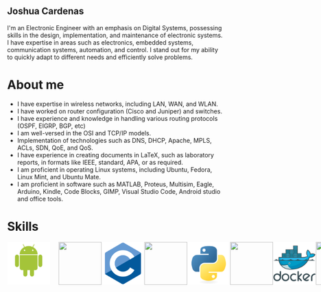 ## Joshua Cardenas

I'm an Electronic Engineer with an emphasis on Digital Systems, possessing skills in the design, implementation, and maintenance of electronic systems. I have expertise in areas such as electronics, embedded systems, communication systems, automation, and control. I stand out for my ability to quickly adapt to different needs and efficiently solve problems.

# About me

- I have expertise in wireless networks, including LAN, WAN, and WLAN.
- I have worked on router configuration (Cisco and Juniper) and switches.
- I have experience and knowledge in handling various routing protocols (OSPF, EIGRP, BGP, etc)
- I am well-versed in the OSI and TCP/IP models.
- Implementation of technologies such as DNS, DHCP, Apache, MPLS, ACLs, SDN, QoE, and QoS.
- I have experience in creating documents in LaTeX, such as laboratory reports, in formats like IEEE, standard, APA, or as required.
- I am proficient in operating Linux systems, including Ubuntu, Fedora, Linux Mint, and Ubuntu Mate.
- I am proficient in software such as MATLAB, Proteus, Multisim, Eagle, Arduino, Kindle, Code Blocks, GIMP, Visual Studio Code, Android studio and office tools.


# Skills
<div style="display: flex; align-items: center;">
  <img src="https://raw.githubusercontent.com/devicons/devicon/master/icons/android/android-original-wordmark.svg" alt="Android Logo" width="100" height="100" style="margin-right: 20px;">
  <img src="https://brandslogos.com/wp-content/uploads/images/large/arduino-logo-1.png" width="100" height="100">
  <img src="https://raw.githubusercontent.com/devicons/devicon/master/icons/c/c-original.svg" width="100" height="100">
  <img src="https://upload.wikimedia.org/wikipedia/commons/1/18/ISO_C%2B%2B_Logo.svg" width="100" height="100">
  <img src="https://raw.githubusercontent.com/devicons/devicon/master/icons/python/python-original.svg" width="100" height="100">
  <img src="https://camo.githubusercontent.com/64bfb64ead15f4d2fe66c1dd2b132a99b1caf1cddb77f57ad5815f9bf94a3d89/68747470733a2f2f75706c6f61642e77696b696d656469612e6f72672f77696b6970656469612f636f6d6d6f6e732f322f32312f4d61746c61625f4c6f676f2e706e67" width="100" height="100">
  <img src="https://raw.githubusercontent.com/devicons/devicon/master/icons/docker/docker-original-wordmark.svg" width="100" height="100">
  <img src="https://camo.githubusercontent.com/e2046333bbd304d658f954a536f663f793365a2b2d1f687a6559faa9491c7cc0/68747470733a2f2f7777772e766563746f726c6f676f2e7a6f6e652f6c6f676f732f6b756265726e657465732f6b756265726e657465732d69636f6e2e737667" width="100" height="100">
  <img src="https://camo.githubusercontent.com/582944f6627732531ce1a2e20ad43538d1896e16a5f159ea28fd137dbb8e798a/68747470733a2f2f7777772e766563746f726c6f676f2e7a6f6e652f6c6f676f732f676f6f676c655f636c6f75642f676f6f676c655f636c6f75642d69636f6e2e737667" width="100" height="100">
  <img src="https://upload.wikimedia.org/wikipedia/commons/9/93/Amazon_Web_Services_Logo.svg" width="100" height="100">
  <img src="https://logowik.com/content/uploads/images/microsoft-sql-server4529.jpg" width="100" height="100">
  <img src="https://github.com/SantiagoBH/SantiagoBH/assets/47339991/91c79f0d-68b0-4e6b-a9cf-1e530afa7d94" width="100" height="100">
  <img src="https://people.apache.org/~sgoeschl/presentations/2019/wehaveasciidoc/images/latex-logo.png" width="100" height="100">
  <img src="https://2.bp.blogspot.com/-yEiGm5ZgMqE/WiMw8wpyMXI/AAAAAAAACCI/_8S2InEFJvkfQbIeeuzvwKGEDEVbmRy9wCLcBGAs/s1600/Kindle%2BCreate%2Blogo.png" width="100" height="100">
  <img src="https://www.gns3.com/assets/custom/gns3/images/logo-colour.png" width="100" height="100">
  <img src="https://github.com/SantiagoBH/SantiagoBH/assets/47339991/5d423319-31d1-4570-99c6-7afbf79853be" width="100" height="100">
  <img src="https://github.com/SantiagoBH/SantiagoBH/assets/47339991/27ad9e99-6160-48d2-aa0b-32263d5a98de" width="100" height="100">
 
<img src="https://github.com/JosCardElectro/JosCardElectro/assets/47165599/6e971cd3-2222-4033-ace7-588cce04209c" width="100" height="100">
<img src="https://seeklogo.com/images/L/labview-logo-263E42F647-seeklogo.com.png" width="100" height="100">
<img src="https://upload.wikimedia.org/wikipedia/commons/4/4e/Micropython-logo.svg" width="100" height="100">


<img src="https://github.com/JsCc-Electro/Ima_profile/blob/main/introduction-to-cybersecurity.png?raw=true" width="100" height="100">

  

  
</div>

